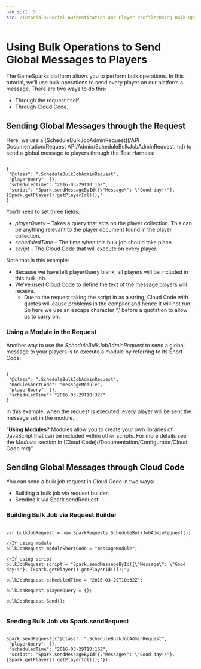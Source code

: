 ```yaml
---
nav_sort: 5
src: /Tutorials/Social Authentication and Player Profile/Using Bulk Operations for Global Messages.md
---
```


# Using Bulk Operations to Send Global Messages to Players

The GameSparks platform allows you to perform bulk operations. In this tutorial, we’ll use bulk operations to send every player on our platform a message. There are two ways to do this:
* Through the request itself.
* Through Cloud Code.

## Sending Global Messages through the Request

Here, we use a [ScheduleBulkJobAdminRequest](/API Documentation/Request API/Admin/ScheduleBulkJobAdminRequest.md) to send a global message to players through the Test Harness:

```

{
 "@class": ".ScheduleBulkJobAdminRequest",
 "playerQuery": {},
 "scheduledTime": "2016-03-29T10:16Z",
 "script": "Spark.sendMessageById({\"Message\": \"Good day!\"}, [Spark.getPlayer().getPlayerId()]);"
}

```

You'll need to set three fields:

* *playerQuery* – Takes a query that acts on the player collection. This can be anything relevant to the player document found in the player collection.
* *scheduledTime* – The time when this bulk job should take place.
* *script* – The Cloud Code that will execute on every player.

Note that in this example:
* Because we have left playerQuery blank, all players will be included in this bulk job.
* We've used Cloud Code to define the text of the message players will receive.
  * Due to the request taking the script in as a string, Cloud Code with quotes will cause problems in the compiler and hence it will not run. So here we use an escape character ‘\’ before a quotation to allow us to carry on.

### Using a Module in the Request

Another way to use the *ScheduleBulkJobAdminRequest* to send a global message to your players is to execute a module by referring to its Short Code:


```

{
 "@class": ".ScheduleBulkJobAdminRequest",
 "moduleShortCode": "messageModule",
 "playerQuery": {},
 "scheduledTime": "2016-03-29T10:32Z"
}

```

In this example, when the request is executed, every player will be sent the message set in the module.

<q>**Using Modules?** Modules allow you to create your own libraries of JavaScript that can be included within other scripts. For more details see the *Modules* section in [Cloud Code](/Documentation/Configurator/Cloud Code.md)</q>

## Sending Global Messages through Cloud Code

You can send a bulk job request in Cloud Code in two ways:
* Building a bulk job via request builder.
* Sending it via Spark.sendRequest.

### Building Bulk Job via Request Builder

```

var bulkJobRequest = new SparkRequests.ScheduleBulkJobAdminRequest();

//If using module
bulkJobRequest.moduleShortCode = "messageModule";

//If using script
bulkJobRequest.script = "Spark.sendMessageById({\"Message\": \"Good day!\"}, [Spark.getPlayer().getPlayerId()]);";

bulkJobRequest.scheduledTime = "2016-03-29T10:32Z";

bulkJobRequest.playerQuery = {};

bulkJobRequest.Send();


```

### Sending Bulk Job via Spark.sendRequest

```

Spark.sendRequest({"@class": ".ScheduleBulkJobAdminRequest",
 "playerQuery": {},
 "scheduledTime": "2016-03-29T10:16Z",
 "script": "Spark.sendMessageById({\"Message\": \"Good day!\"}, [Spark.getPlayer().getPlayerId()]);"});


```
